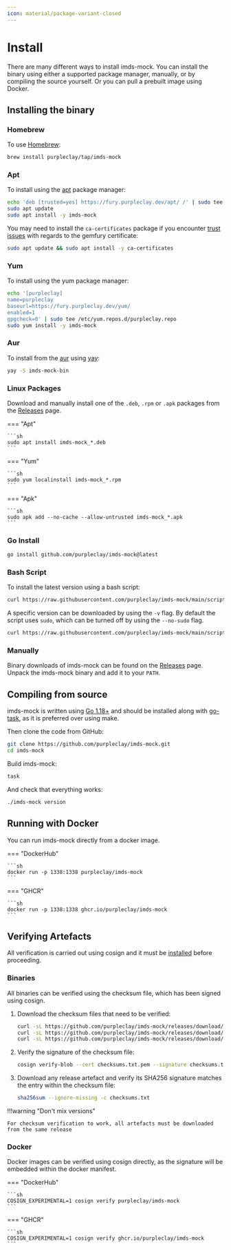 ```yaml
---
icon: material/package-variant-closed
---
```


# Install

There are many different ways to install imds-mock. You can install the binary using either a supported package manager, manually, or by compiling the source yourself. Or you can pull a prebuilt image using Docker.

## Installing the binary

### Homebrew

To use [Homebrew](https://brew.sh/):

```sh
brew install purpleclay/tap/imds-mock
```

### Apt

To install using the [apt](https://ubuntu.com/server/docs/package-management) package manager:

```sh
echo 'deb [trusted=yes] https://fury.purpleclay.dev/apt/ /' | sudo tee /etc/apt/sources.list.d/purpleclay.list
sudo apt update
sudo apt install -y imds-mock
```

You may need to install the `ca-certificates` package if you encounter [trust issues](https://gemfury.com/help/could-not-verify-ssl-certificate/) with regards to the gemfury certificate:

```sh
sudo apt update && sudo apt install -y ca-certificates
```

### Yum

To install using the yum package manager:

```sh
echo '[purpleclay]
name=purpleclay
baseurl=https://fury.purpleclay.dev/yum/
enabled=1
gpgcheck=0' | sudo tee /etc/yum.repos.d/purpleclay.repo
sudo yum install -y imds-mock
```

### Aur

To install from the [aur](https://archlinux.org/) using [yay](https://github.com/Jguer/yay):

```sh
yay -S imds-mock-bin
```

### Linux Packages

Download and manually install one of the `.deb`, `.rpm` or `.apk` packages from the [Releases](https://github.com/purpleclay/imds-mock/releases) page.

=== "Apt"

    ```sh
    sudo apt install imds-mock_*.deb
    ```

=== "Yum"

    ```sh
    sudo yum localinstall imds-mock_*.rpm
    ```

=== "Apk"

    ```sh
    sudo apk add --no-cache --allow-untrusted imds-mock_*.apk
    ```

### Go Install

```sh
go install github.com/purpleclay/imds-mock@latest
```

### Bash Script

To install the latest version using a bash script:

```sh
curl https://raw.githubusercontent.com/purpleclay/imds-mock/main/scripts/install | bash
```

A specific version can be downloaded by using the `-v` flag. By default the script uses `sudo`, which can be turned off by using the `--no-sudo` flag.

```sh
curl https://raw.githubusercontent.com/purpleclay/imds-mock/main/scripts/install | bash -s -- -v v0.1.0 --no-sudo
```

### Manually

Binary downloads of imds-mock can be found on the [Releases](https://github.com/purpleclay/imds-mock/releases) page. Unpack the imds-mock binary and add it to your `PATH`.

## Compiling from source

imds-mock is written using [Go 1.18+](https://go.dev/doc/install) and should be installed along with [go-task](https://taskfile.dev/#/installation), as it is preferred over using make.

Then clone the code from GitHub:

```sh
git clone https://github.com/purpleclay/imds-mock.git
cd imds-mock
```

Build imds-mock:

```sh
task
```

And check that everything works:

```sh
./imds-mock version
```

## Running with Docker

You can run imds-mock directly from a docker image.

=== "DockerHub"

    ```sh
    docker run -p 1338:1338 purpleclay/imds-mock
    ```

=== "GHCR"

    ```sh
    docker run -p 1338:1338 ghcr.io/purpleclay/imds-mock
    ```

## Verifying Artefacts

All verification is carried out using cosign and it must be [installed](https://docs.sigstore.dev/cosign/installation) before proceeding.

### Binaries

All binaries can be verified using the checksum file, which has been signed using cosign.

1. Download the checksum files that need to be verified:

   ```sh
   curl -sL https://github.com/purpleclay/imds-mock/releases/download/v0.1.0/checksums.txt -O
   curl -sL https://github.com/purpleclay/imds-mock/releases/download/v0.1.0/checksums.txt.sig -O
   curl -sL https://github.com/purpleclay/imds-mock/releases/download/v0.1.0/checksums.txt.pem -O
   ```

1. Verify the signature of the checksum file:

   ```sh
   cosign verify-blob --cert checksums.txt.pem --signature checksums.txt.sig checksums.txt
   ```

1. Download any release artefact and verify its SHA256 signature matches the entry within the checksum file:

   ```sh
   sha256sum --ignore-missing -c checksums.txt
   ```

!!!warning "Don't mix versions"

    For checksum verification to work, all artefacts must be downloaded from the same release

### Docker

Docker images can be verified using cosign directly, as the signature will be embedded within the docker manifest.

=== "DockerHub"

    ```sh
    COSIGN_EXPERIMENTAL=1 cosign verify purpleclay/imds-mock
    ```

=== "GHCR"

    ```sh
    COSIGN_EXPERIMENTAL=1 cosign verify ghcr.io/purpleclay/imds-mock
    ```
